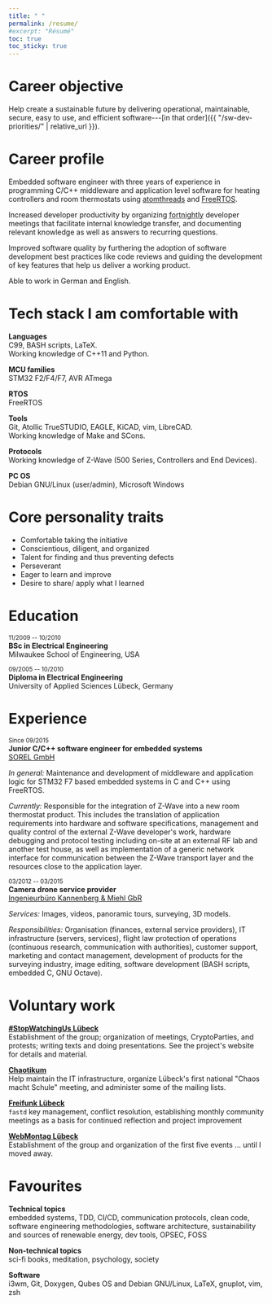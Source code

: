 ```yaml
---
title: " "
permalink: /resume/
#excerpt: "Résumé"
toc: true
toc_sticky: true
---
```


# <i class="fa fa-fw fa-crosshairs"></i> Career objective
Help create a sustainable future by delivering operational, maintainable, secure, easy to use, and efficient software---[in that order]({{ "/sw-dev-priorities/" | relative_url }}).


# <i class="fa fa-fw fa-user"></i> Career profile
Embedded software engineer with three years of experience in programming C/C++ middleware and application level software for heating controllers and room thermostats using [atomthreads](https://atomthreads.com/) and [FreeRTOS](https://freertos.org/).

Increased developer productivity by organizing <abbr title="A 'fortnight' is a unit of time equal to 14 days.">fortnightly</abbr> developer meetings that facilitate internal knowledge transfer, and documenting relevant knowledge as well as answers to recurring questions.

Improved software quality by furthering the adoption of software development best practices like code reviews and guiding the development of key features that help us deliver a working product.

Able to work in German and English.


# <i class="fas fa-fw fa-tools"></i> Tech stack I am comfortable with
**Languages**  
C99, BASH scripts, LaTeX.  
Working knowledge of C++11 and Python.

**MCU families**  
STM32 F2/F4/F7, AVR ATmega

**RTOS**  
FreeRTOS

**Tools**  
Git, Atollic TrueSTUDIO, EAGLE, KiCAD, vim, LibreCAD.  
Working knowledge of Make and SCons.

**Protocols**  
Working knowledge of Z-Wave (500 Series, Controllers and End Devices).

**PC OS**  
Debian GNU/Linux (user/admin), Microsoft Windows


# <i class="fas fa-fw fa-user-check"></i> Core personality traits
- Comfortable taking the initiative
- Conscientious, diligent, and organized
- Talent for finding and thus preventing defects
- Perseverant
- Eager to learn and improve
- Desire to share/ apply what I learned


# <i class="fas fa-fw fa-graduation-cap"></i> Education
<small>11/2009 -- 10/2010</small>  
**BSc in Electrical Engineering**  
Milwaukee School of Engineering, USA  

<small>09/2005 -- 10/2010</small>  
**Diploma in Electrical Engineering**  
University of Applied Sciences Lübeck, Germany  


# <i class="fa fa-fw fa-briefcase"></i> Experience
<small>Since 09/2015</small>  
**Junior C/C++ software engineer for embedded systems**  
[SOREL GmbH](https://sorel.de/)

*In general:* Maintenance and development of middleware and application logic for STM32 F7 based embedded systems in C and C++ using FreeRTOS.

*Currently:* Responsible for the integration of Z-Wave into a new room thermostat product. This includes the translation of application requirements into hardware and software specifications, management and quality control of the external Z-Wave developer's work, hardware debugging and protocol testing including on-site at an external RF lab and another test house, as well as implementation of a generic network interface for communication between the Z-Wave transport layer and the resources close to the application layer.


<small>03/2012 -- 03/2015</small>  
**Camera drone service provider**  
[Ingenieurbüro Kannenberg & Miehl GbR](https://web.archive.org/web/20150301024436/http://www.airde.net/)

*Services:* Images, videos, panoramic tours, surveying, 3D models.

*Responsibilities:* Organisation (finances, external service providers), IT infrastructure (servers, services), flight law protection of operations (continuous research, communication with authorities), customer support, marketing and contact management, development of products for the surveying industry, image editing, software development (BASH scripts, embedded C, GNU Octave).


# <i class="fas fa-fw fa-users"></i> Voluntary work
**[#StopWatchingUs Lübeck](http://wiki.chaotikum.org/projekte:demonstration:stopwatchingus/)**  
Establishment of the group; organization of meetings, CryptoParties, and protests; writing texts and doing presentations. See the project's website for details and material.

**[Chaotikum](https://chaotikum.org/)**  
Help maintain the IT infrastructure, organize Lübeck's first national "Chaos macht Schule" meeting, and administer some of the mailing lists.

**[Freifunk Lübeck](http://luebeck.freifunk.net/)**  
`fastd` key management, conflict resolution, establishing monthly community meetings as a basis for continued reflection and project improvement

**[WebMontag Lübeck](http://webmontag.de/location/luebeck/2015-07-20)**  
Establishment of the group and organization of the first five events ... until I moved away.


# <font color="#bd2727"><i class="fa fa-fw fa-heart"></i></font> Favourites
**Technical topics**  
embedded systems, TDD, CI/CD, communication protocols, clean code, software engineering methodologies, software architecture, sustainability and sources of renewable energy, dev tools, OPSEC, FOSS

**Non-technical topics**  
sci-fi books, meditation, psychology, society

**Software**  
i3wm, Git, Doxygen, Qubes OS and Debian GNU/Linux, LaTeX, gnuplot, vim, zsh

<!--**Meetups**  
Chaotikum, Softwerkskammer Ruhr, ...-->

<!--**Books**  
- Real-Time C++, Christopher Kormanyos, ISBN `978-3-662-47809-7`-->

<!--**People I follow**  
[Drew DeVault](https://www.patreon.com/sircmpwn), [Travis Goodspeed](https://travisgoodspeed.blogspot.com/)-->

